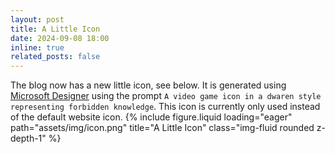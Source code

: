 ```yaml
---
layout: post
title: A Little Icon
date: 2024-09-08 18:00
inline: true
related_posts: false
---
```

The blog now has a new little icon, see below. It is generated using [Microsoft Designer](https://designer.microsoft.com/) using the prompt ``A video game icon in a dwaren style representing forbidden knowledge``. This icon is currently only used instead of the default website icon.
{% include figure.liquid loading="eager" path="assets/img/icon.png" title="A Little Icon" class="img-fluid rounded z-depth-1" %}